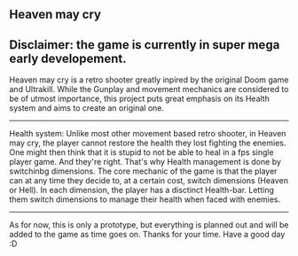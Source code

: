 Heaven may cry
--------------
Disclaimer: the game is currently in super mega early developement.
--------------

Heaven may cry is a retro shooter greatly inpired by the original Doom game and Ultrakill.
While the Gunplay and movement mechanics are considered to be of utmost importance,
this project puts great emphasis on its Health system and aims to create an original one.

--------------

Health system: 
Unlike most other movement based retro shooter, in Heaven may cry, the player cannot restore the health they lost fighting the enemies.
One might then think that it is stupid to not be able to heal in a fps single player game.
And they're right. That's why Health management is done by switchinbg dimensions.
The core mechanic of the game is that the player can at any time they decide to, at a certain cost, switch dimensions (Heaven or Hell). In each dimension, the player has a disctinct Health-bar.
Letting them switch dimensions to manage their health when faced with enemies.

--------------

As for now, this is only a prototype, but everything is planned out and will be added to the game as time goes on.
Thanks for your time. Have a good day :D
